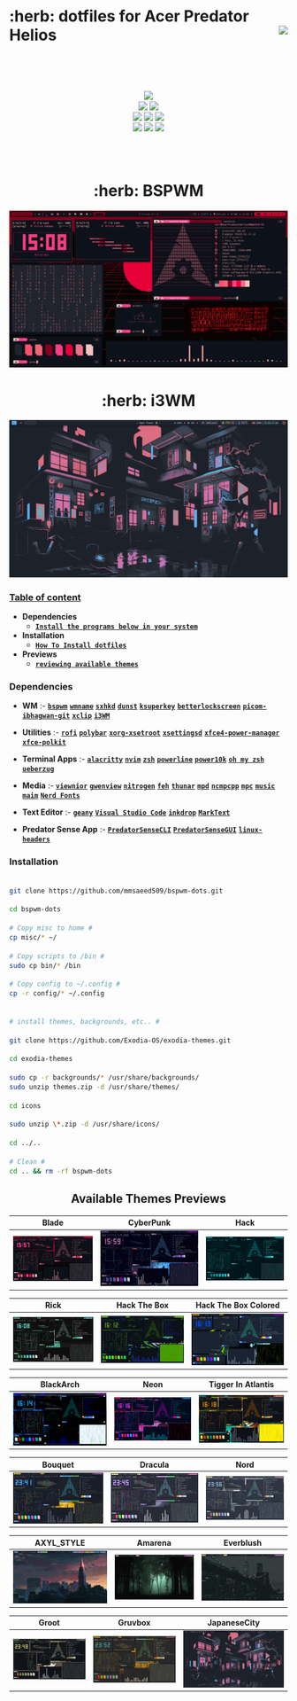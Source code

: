 <!-- <h1 align="center"> Ozoz bspwm dotfiles for Acer Predator Helios  </h1> -->

<h1 align="left"> :herb: dotfiles for Acer Predator Helios <img align="right" src="https://badges.pufler.dev/visits/mmsaeed509/bspwm-dots?style=for-the-badge&color=A7D9B2"/> </h1> 

</br></br></br>
<!-- ###########################################  ########################################### -->


<!-- shields -->

<p align="center">
  <img src="https://img.shields.io/github/license/mmsaeed509/bspwm-dots?style=for-the-badge">
  </br>
  <img src="https://img.shields.io/badge/Maintained%3F-Yes-green?style=for-the-badge">
  <img src="https://img.shields.io/github/issues/mmsaeed509/bspwm-dots?color=purple&style=for-the-badge">
  </br>
  <img src="https://img.shields.io/github/stars/mmsaeed509/bspwm-dots?style=for-the-badge">
  <img src="https://img.shields.io/github/forks/mmsaeed509/bspwm-dots?color=teal&style=for-the-badge">
  <img src="https://img.shields.io/github/repo-size/mmsaeed509/bspwm-dots?color=blueviolet&style=for-the-badge">
  </br>
  <img src="https://img.shields.io/github/languages/count/mmsaeed509/bspwm-dots?color=red&style=for-the-badge">
  <img src="https://img.shields.io/github/languages/code-size/mmsaeed509/bspwm-dots?color=yellow&style=for-the-badge">
  <img src="https://img.shields.io/github/last-commit/mmsaeed509/bspwm-dots?color=deeppink&style=for-the-badge">
</p>

</br></br>

<!-- shields -->

<!-- ###########################################  ########################################### -->

<!-- reviewing themes -->

<h1 align="center"> :herb: BSPWM </h1>

[![](GIFs/Predator.gif)](https://drive.google.com/file/d/1ia3OG3ZWhcE1rNqaud7cfaXRYcX-wKNx/view?usp=sharing)

<h1 align="center"> :herb: i3WM </h1>

![](GIFs/i3WM.gif)

<!-- reviewing themes -->

<!-- ###########################################  ########################################### -->

<!-- Table of content -->

### [Table of content](#table-of-content)

+ **Dependencies**
  - [**`Install the programs below in your system`**](#dependencies)
+ **Installation**
  - [**`How To Install dotfiles`**](#installation)
+ **Previews**
  - [**`reviewing available themes`**](#available-themes-previews)

<!-- Table of content -->

<!-- ###########################################  ########################################### -->

<!-- Dependencies -->

### Dependencies

- **WM** :- [**`bspwm`**](https://madnight.github.io/bspwm/) [**`wmname`**](https://archlinux.org/packages/?name=wmname) [**`sxhkd`**](https://wiki.archlinux.org/title/Sxhkd) [**`dunst`**](https://wiki.archlinux.org/title/Dunst)  [**`ksuperkey`**](https://github.com/hanschen/ksuperkey) [**`betterlockscreen`**](https://github.com/betterlockscreen/betterlockscreen)  [**`picom-ibhagwan-git`**](https://aur.archlinux.org/packages/picom-ibhagwan-git) [**`xclip`**](https://wiki.archlinux.org/title/clipboard) [**`i3WM`**](https://i3wm.org/)

- **Utilities** :- [**`rofi`**](https://github.com/davatorium/rofi) [**`polybar`**](https://github.com/polybar/polybar) [**`xorg-xsetroot`**](https://archlinux.org/packages/extra/x86_64/xorg-xsetroot/) [**`xsettingsd`**](https://wiki.archlinux.org/title/Xsettingsd) [**`xfce4-power-manager`**](https://wiki.archlinux.org/title/Power_management) [**`xfce-polkit`**](https://wiki.archlinux.org/title/Polkit)

- **Terminal Apps** :- [**`alacritty`**](https://alacritty.org/) [**`nvim`**](https://neovim.io/) [**`zsh`**](https://wiki.archlinux.org/title/zsh) [**`powerline`**](https://wiki.archlinux.org/title/Powerline) [**`power10k`**](https://github.com/romkatv/powerlevel10k)  [**`oh my zsh`**](https://ohmyz.sh/) [**`ueberzug`**](https://github.com/seebye/ueberzug)

- **Media** :- [**`viewnior`**](https://archlinux.org/packages/community/x86_64/viewnior/) [**`gwenview`**](https://archlinux.org/packages/extra/x86_64/gwenview/) [**`nitrogen`**](https://wiki.archlinux.org/title/nitrogen) [**`feh`**](https://wiki.archlinux.org/title/feh) [**`thunar`**](https://wiki.archlinux.org/title/thunar) [**`mpd`**](https://wiki.archlinux.org/title/Music_Player_Daemon) [**`ncmpcpp`**](https://wiki.archlinux.org/title/ncmpcpp) [**`mpc`**](https://archlinux.org/packages/extra/x86_64/mpc/) [**`music`**](https://github.com/Exodia-OS/exodia-music) [**`maim`**](https://github.com/naelstrof/maim) [**`Nerd Fonts`**](https://github.com/ryanoasis/nerd-fonts)

- **Text Editor** :- [**`geany`**](https://www.geany.org/) [**`Visual Studio Code`**](https://code.visualstudio.com/) [**`inkdrop`**](https://www.inkdrop.app/) [**`MarkText`**](https://github.com/marktext/marktext)

- **Predator Sense App** :- [**`PredatorSenseCLI`**](https://github.com/JafarAkhondali/acer-predator-turbo-and-rgb-keyboard-linux-module) [**`PredatorSenseGUI`**](https://github.com/zehratullayl/Linux-Predator-GUI) [**`linux-headers`**](https://archlinux.org/packages/core/x86_64/linux-headers/)

<!-- Dependencies -->

<!-- ###########################################  ########################################### -->

<!-- Installation -->

### Installation

~~~bash

git clone https://github.com/mmsaeed509/bspwm-dots.git

cd bspwm-dots

# Copy misc to home #
cp misc/* ~/

# Copy scripts to /bin #
sudo cp bin/* /bin

# Copy config to ~/.config #
cp -r config/* ~/.config


# install themes, backgrounds, etc.. #

git clone https://github.com/Exodia-OS/exodia-themes.git

cd exodia-themes

sudo cp -r backgrounds/* /usr/share/backgrounds/
sudo unzip themes.zip -d /usr/share/themes/

cd icons

sudo unzip \*.zip -d /usr/share/icons/

cd ../..

# Clean #
cd .. && rm -rf bspwm-dots
~~~

<!-- Installation -->

<!-- ###########################################  ########################################### -->

<!-- Available Themes Previews -->

<h2 align="center">Available Themes Previews</h2>

|Blade|CyberPunk|Hack|
|--|--|--|
| ![](GIFs/Blade.gif) | ![](GIFs/CyberPunk.gif) | ![](GIFs/Hack.gif) |

|Rick|Hack The Box|Hack The Box Colored|
|--|--|--|
| ![](GIFs/Rick.gif) | ![](GIFs/HackTheBox.gif) | ![](GIFs/HackTheBoxColored.gif) |

|BlackArch|Neon|Tigger In Atlantis|
|--|--|--|
| ![](GIFs/BlackArch.gif) | ![](GIFs/Neon.gif) | ![](GIFs/TiggerInAtlantis.gif) |

|Bouquet|Dracula|Nord|
|--|--|--|
| ![](GIFs/Bouquet.gif) | ![](GIFs/Dracula.gif) | ![](GIFs/Nord.gif) |

|AXYL_STYLE|Amarena|Everblush|
|--|--|--|
| ![](GIFs/AXYL.gif) | ![](GIFs/Amarena.gif) | ![](GIFs/Everblush.gif) |

|Groot|Gruvbox|JapaneseCity|
|--|--|--|
| ![](GIFs/Groot.gif) | ![](GIFs/Gruvbox.gif) | ![](GIFs/JapaneseCity.gif) |

<!-- Available Themes Previews -->

<!-- ########################################### END ########################################### -->
